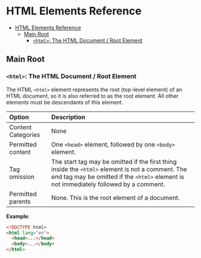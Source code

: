 # HTML Elements Reference

- [HTML Elements Reference](#html-elements-reference)
  - [Main Root](#main-root)
    - [`<html>`: The HTML Document / Root Element](#html-the-html-document--root-element)

## Main Root

### `<html>`: The HTML Document / Root Element

The HTML `<html>` element represents the root (top-level element) of an HTML document, so it is also referred to as the root element. All other elements must be descendants of this element.

| Option             | Description                                                                                                                                                                                |
| :----------------- | :----------------------------------------------------------------------------------------------------------------------------------------------------------------------------------------- |
| Content Categories | None                                                                                                                                                                                       |
| Permitted content  | One `<head>` element, followed by one `<body>` element.                                                                                                                                    |
| Tag omission       | The start tag may be omitted if the first thing inside the `<html>` element is not a comment. The end tag may be omitted if the `<html>` element is not immediately followed by a comment. |
| Permitted parents  | None. This is the root element of a document.                                                                                                                                              |

**Example**:

```html
<!DOCTYPE html>
<html lang="en">
  <head>...</head>
  <body>...</body>
</html>
```